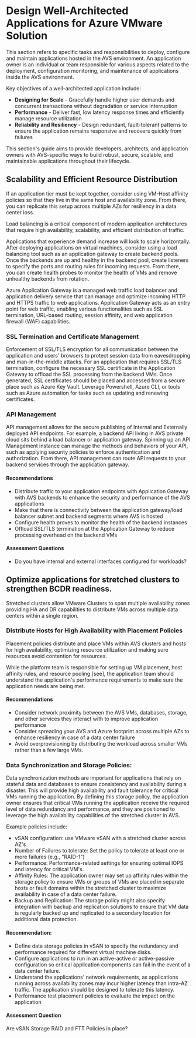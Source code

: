 # Design Well-Architected Applications for Azure VMware Solution 

This section refers to specific tasks and responsibilities to deploy, configure and maintain applications hosted in the AVS environment. An application owner is an individual or team responsible for various aspects related to the deployment, configuration  monitoring, and maintenance of applications inside the AVS environment. 

Key objectives of a well-architected application include:
- **Designing for Scale** - Gracefully handle higher user demands and concurrent transactions without degradation or service interruption 
- **Performance** - Deliver fast, low latency response times and efficiently manage resource utilization 
- **Reliability and Resiliency** - Design redundant, fault-tolerant patterns to ensure the application remains responsive and recovers quickly from failures


This section's guide aims to provide developers, architects, and application owners with AVS-specific ways to build robust, secure, scalable, and maintainable applications throughout their lifecycle. 

## Scalability and Efficient Resource Distribution 

If an application tier must be kept together, consider using VM-Host affinity policies so that they live in the same host and availability zone. From there, you 
can replicate this setup across multiple AZs for resiliency in a data center loss. 

Load balancing is a critical component of modern application architectures that require high availability, scalability, and efficient distribution of traffic. 

Applications that experience demand increase will look to scale horizontally. After deploying applications on virtual machines, consider using a load balancing tool
such as an application gateway to create backend pools. Once the backends are up and healthy in the backend pool, create listeners to specify the ports and routing
rules for incoming requests. From there, you can create health probes to monitor the health of VMs and remove unhealthy backends from rotation. 

Azure Application Gateway is a managed web traffic load balancer and application delivery service that can manage and optimize incoming HTTP and HTTPS 
traffic to web applications. Application Gateway acts as an entry point for web traffic, enabling various functionalities such as SSL termination, URL-based routing, 
session affinity, and web application firewall (WAF) capabilities.



### SSL Termination and Certificate Management

 Enforcement of SSL/TLS encryption for all communication between the application and users' browsers to protect session data from eavesdropping and man-in-the-middle attacks. For an application that requires SSL/TLS termination, 
 configure the necessary SSL certificate in the Application Gateway to offload the SSL processing from the backend VMs.
 Once generated, SSL certificates should be placed and accessed from a secure place such as Azure Key Vault. Leverage Powershell, Azure CLI, or tools such as Azure automation for 
 tasks such as updating and renewing certificates. 


### API Management 

API management allows for the secure publishing of Internal and Externally deployed API endpoints. For example, a backend API living in AVS private cloud sits behind a load balancer or 
application gateway. Spinning up an API Management instance can manage the methods and behaviors of your API, such as applying security policies to enforce authentication and authorization. 
From there, API management can route API requests to your backend services through the application gateway.


#### Recommendations 

- Distribute traffic to your application endpoints with Application Gateway with AVS backends to enhance the security and performance of the AVS applications 
- Make that there is connectivity between the application gateway/load balancer subnet and backend segments where AVS is hosted
- Configure health proves to monitor the health of the backend instances
- Offload SSL/TLS termination at the Application Gateway to reduce processing overhead on the backend VMs


#### Assessment Questions 
- Do you have internal and external interfaces configured for workloads?
  
## Optimize applications for stretched clusters to strengthen BCDR readiness.

Stretched clusters allow VMware Clusters to span multiple availability zones providing HA and DR capabilities to distribute VMs across multiple data centers within a single region.

### Distribute Hosts for High Availability with Placement Policies

Placement policies distribute and place VMs within AVS clusters and hosts for high availability, optimizing resource utilization and making sure resources avoid contention for resources. 

While the platform team is responsible for setting up VM placement, host affinity rules, and resource pooling [see], the application team should understand the application's performance requirements to make sure the application needs 
are being met. 


#### Recommendations
- Consider network proximity between the AVS VMs, databases, storage, and other services they interact with to improve application performance
- Consider spreading your AVS and Azure footprint across multiple AZs to enhance resiliency in case of a data center failure
- Avoid overprovisioning by distributing the workload across smaller VMs rather than a few large VMs. 

### Data Synchronization and Storage Policies:
Data synchronization methods are important for applications that rely on stateful data and databases to ensure consistency and availability during a disaster. This will provide high availability and fault tolerance for critical VMs running the application. 
By defining this storage policy, the application owner ensures that critical VMs running the application receive the required level of data redundancy and performance, and they are positioned to leverage the high availability capabilities of the stretched cluster in AVS. 

Example policies include:
- vSAN configuration: use VMware vSAN with a stretched cluster across AZ's
- Number of Failures to tolerate: Set the policy to tolerate at least one or more failures (e.g., "RAID-1")
- Performance: Performance-related settings for ensuring optimal IOPS and latency for critical VM's. 
- Affinity Rules: The application owner may set up affinity rules within the storage policy to ensure VMs or groups of VMs are placed in separate hosts or fault domains within the stretched cluster to maximize availability in case of a data center failure. 
- Backup and Replication: The storage policy might also specify integration with backup and replication solutions to ensure that VM data is regularly backed up and replicated to a secondary location for additional data protection.

#### Recommendation: 
 
- Define data storage policies in vSAN to specify the redundancy and performance required for different virtual machine disks.
- Configure applications to run in an active-active or active-passive configuration so critical application components can fail in the event of a data center failure. 
- Understand the applications' network requirements, as applications running across availability zones may incur higher latency than intra-AZ traffic. The application should be designed to tolerate this latency.
- Performance test placement policies to evaluate the impact on the application 

#### Assessment Question 
Are vSAN Storage RAID and FTT Policies in place? 
